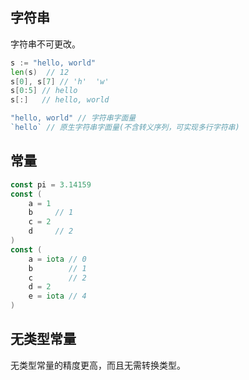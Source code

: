 

## 字符串

字符串不可更改。

```go
s := "hello, world"
len(s)  // 12
s[0], s[7] // 'h'  'w'
s[0:5] // hello
s[:]   // hello, world
```

```go
"hello, world" // 字符串字面量
`hello` // 原生字符串字面量(不含转义序列，可实现多行字符串)
```

## 常量

```go
const pi = 3.14159
const (
	a = 1
    b     // 1
    c = 2
    d     // 2
)
const (
	a = iota // 0
    b        // 1
    c        // 2
    d = 2
    e = iota // 4
)
```

## 无类型常量

无类型常量的精度更高，而且无需转换类型。